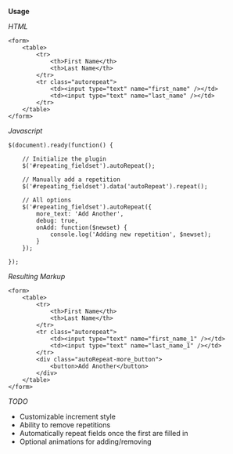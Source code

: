 **Usage**

*HTML*

	<form>
		<table>
			<tr>
				<th>First Name</th>
				<th>Last Name</th>
			</tr>
			<tr class="autorepeat">
				<td><input type="text" name="first_name" /></td>
				<td><input type="text" name="last_name" /></td>
			</tr>
		</table>
	</form>


*Javascript*

	$(document).ready(function() {
	    
	    // Initialize the plugin
	    $('#repeating_fieldset').autoRepeat();
    
	    // Manually add a repetition
	    $('#repeating_fieldset').data('autoRepeat').repeat();
    
	    // All options
	    $('#repeating_fieldset').autoRepeat({
	    	more_text: 'Add Another',
			debug: true,
			onAdd: function($newset) {
				console.log('Adding new repetition', $newset);
			}
	    });
	     
	});


*Resulting Markup*

	<form>
		<table>
			<tr>
				<th>First Name</th>
				<th>Last Name</th>
			</tr>
			<tr class="autorepeat">
				<td><input type="text" name="first_name_1" /></td>
				<td><input type="text" name="last_name_1" /></td>
			</tr>
			<div class="autoRepeat-more_button">
				<button>Add Another</button>
			</div>
		</table>
	</form>


*TODO*

 - Customizable increment style
 - Ability to remove repetitions
 - Automatically repeat fields once the first are filled in
 - Optional animations for adding/removing





